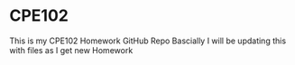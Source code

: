 # CPE102

This is my CPE102 Homework GitHub Repo 
Bascially I will be updating this with files as I get new Homework
